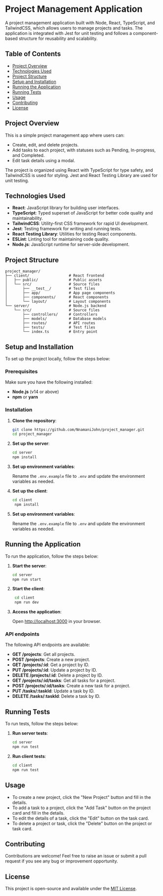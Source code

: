 # Project Management Application

A project management application built with Node, React, TypeScript, and TailwindCSS, which allows users to manage projects and tasks. The application is integrated with Jest for unit testing and follows a component-based structure for reusability and scalability.

## Table of Contents

- [Project Overview](#project-overview)
- [Technologies Used](#technologies-used)
- [Project Structure](#project-structure)
- [Setup and Installation](#setup-and-installation)
- [Running the Application](#running-the-application)
- [Running Tests](#running-tests)
- [Usage](#usage)
- [Contributing](#contributing)
- [License](#license)

## Project Overview

This is a simple project management app where users can:
- Create, edit, and delete projects.
- Add tasks to each project, with statuses such as Pending, In-progress, and Completed.
- Edit task details using a modal.

The project is organized using React with TypeScript for type safety, and TailwindCSS is used for styling. Jest and React Testing Library are used for unit testing.

## Technologies Used

- **React**: JavaScript library for building user interfaces.
- **TypeScript**: Typed superset of JavaScript for better code quality and maintainability.
- **TailwindCSS**: Utility-first CSS framework for rapid UI development.
- **Jest**: Testing framework for writing and running tests.
- **React Testing Library**: Utilities for testing React components.
- **ESLint**: Linting tool for maintaining code quality.
- **Node.js**: JavaScript runtime for server-side development.

## Project Structure
```
project_manager/
├── client/                  # React frontend
│   ├── public/              # Public assets
│   └── src/                 # Source files
│       ├── __test__/        # Test files
│       ├── app/             # App page components
│       ├── components/      # React components
│       └── layout/          # Layout components
└── server/                  # Node.js backend
    └── src/                 # Source files
        ├── controllers/     # Controllers
        ├── models/          # Database models
        ├── routes/          # API routes
        ├── tests/           # Test files
        └── index.ts         # Entry point
```

## Setup and Installation

To set up the project locally, follow the steps below:

### Prerequisites

Make sure you have the following installed:

- **Node.js** (v14 or above)
- **npm** or **yarn**

### Installation

1. **Clone the repository**:

   ```bash
   git clone https://github.com/NnamaniJohn/project_manager.git
   cd project_manager
   ```
   
2. **Set up the server**:

   ```bash
   cd server
   npm install
   ```
   
3. **Set up environment variables**:

   Rename the `.env.example` file to `.env` and update the environment variables as needed.

4. **Set up the client**:

   ```bash
   cd client
    npm install
    ```
   
5. **Set up environment variables**:

    Rename the `.env.example` file to `.env` and update the environment variables as needed.

## Running the Application

To run the application, follow the steps below:

1. **Start the server**:

   ```bash
   cd server
   npm run start
   ```
   
2. **Start the client**:

   ```bash
    cd client
    npm run dev
    ```
   
3. **Access the application**:

    Open [http://localhost:3000](http://localhost:3000) in your browser.

### API endpoints

The following API endpoints are available:

- **GET /projects**: Get all projects.
- **POST /projects**: Create a new project.
- **GET /projects/:id**: Get a project by ID.
- **PUT /projects/:id**: Update a project by ID.
- **DELETE /projects/:id**: Delete a project by ID.
- **GET /projects/:id/tasks**: Get all tasks for a project.
- **POST /projects/:id/tasks**: Create a new task for a project.
- **PUT /tasks/:taskId**: Update a task by ID.
- **DELETE /tasks/:taskId**: Delete a task by ID.

## Running Tests

To run tests, follow the steps below:

1. **Run server tests**:

   ```bash
   cd server
   npm run test
   ```
   
2. **Run client tests**:

   ```bash
   cd client
   npm run test
   ```
   
## Usage

- To create a new project, click the "New Project" button and fill in the details.
- To add a task to a project, click the "Add Task" button on the project card and fill in the details.
- To edit the details of a task, click the "Edit" button on the task card.
- To delete a project or task, click the "Delete" button on the project or task card.

## Contributing

Contributions are welcome! Feel free to raise an issue or submit a pull request if you see any bug or improvement opportunity.

## License

This project is open-source and available under the [MIT License](LICENSE).

